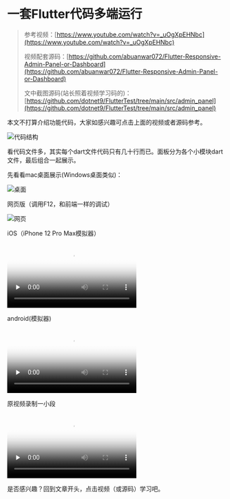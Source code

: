 # 一套Flutter代码多端运行

>参考视频：[https://www.youtube.com/watch?v=_uOgXpEHNbc](https://www.youtube.com/watch?v=_uOgXpEHNbc)
>
>视频配套源码：[https://github.com/abuanwar072/Flutter-Responsive-Admin-Panel-or-Dashboard](https://github.com/abuanwar072/Flutter-Responsive-Admin-Panel-or-Dashboard)
>
>文中截图源码(站长照着视频学习码的)：[https://github.com/dotnet9/FlutterTest/tree/main/src/admin_panel](https://github.com/dotnet9/FlutterTest/tree/main/src/admin_panel)

本文不打算介绍功能代码，大家如感兴趣可点击上面的视频或者源码参考。

![代码结构](https://img1.lequ.co/2021/07/0201.jpeg)

看代码文件多，其实每个dart文件代码只有几十行而已。面板分为各个小模块dart文件，最后组合一起展示。

先看看mac桌面展示(Windows桌面类似)：

![桌面](https://img1.lequ.co/2021/07/0202.jpeg)

网页版（调用F12，和前端一样的调试）

![网页](https://img1.lequ.co/2021/07/0203.jpeg)

iOS（iPhone 12 Pro Max模拟器）

<video id="video" controls="" preload="none" poster="https://img1.lequ.co/2021/07/0204.png">
  <source id="mp4" src="https://img1.lequ.co/2021/07/0204.mp4" type="video/mp4">
</video>

android(模拟器)

<video id="video" controls="" preload="none" poster="https://img1.lequ.co/2021/07/0205.png">
  <source id="mp4" src="https://img1.lequ.co/2021/07/0205.mp4" type="video/mp4">
</video>

原视频录制一小段

<video id="video" controls="" preload="none" poster="https://img1.lequ.co/2021/07/0206.png">
  <source id="mp4" src="https://img1.lequ.co/2021/07/0206.mp4" type="video/mp4">
</video>

是否感兴趣？回到文章开头，点击视频（或源码）学习吧。